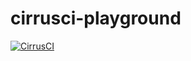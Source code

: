 # cirrusci-playground

[![CirrusCI](https://api.cirrus-ci.com/github/ko1nksm-sample/cirrusci-playground.svg?task=CirrusCI)](https://cirrus-ci.com/github/ko1nksm-sample/cirrusci-playground)
